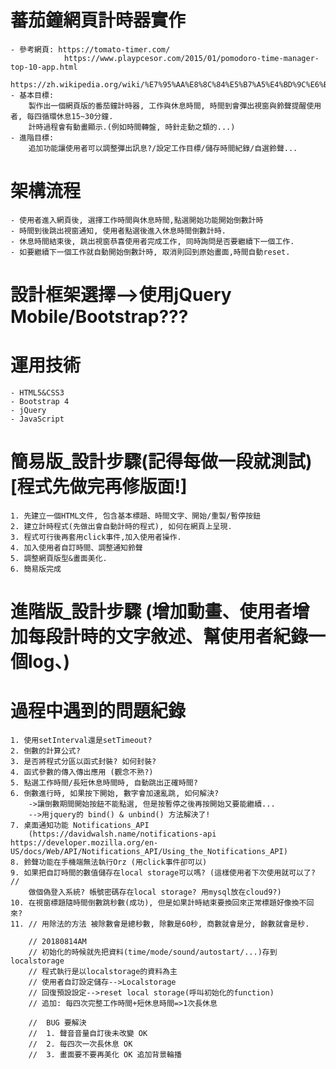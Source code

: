 # 蕃茄鐘網頁計時器實作
    - 參考網頁: https://tomato-timer.com/  
                https://www.playpcesor.com/2015/01/pomodoro-time-manager-top-10-app.html
                https://zh.wikipedia.org/wiki/%E7%95%AA%E8%8C%84%E5%B7%A5%E4%BD%9C%E6%B3%95
    - 基本目標: 
        製作出一個網頁版的番茄鐘計時器, 工作與休息時間, 時間到會彈出視窗與鈴聲提醒使用者, 每四循環休息15~30分鐘.
        計時過程會有動畫顯示.(例如時間轉盤, 時針走動之類的...)
    - 進階目標: 
        追加功能讓使用者可以調整彈出訊息?/設定工作目標/儲存時間紀錄/自選鈴聲...
        
# 架構流程
    - 使用者進入網頁後, 選擇工作時間與休息時間,點選開始功能開始倒數計時
    - 時間到後跳出視窗通知, 使用者點選後進入休息時間倒數計時.
    - 休息時間結束後, 跳出視窗恭喜使用者完成工作, 同時詢問是否要繼續下一個工作.
    - 如要繼續下一個工作就自動開始倒數計時, 取消則回到原始畫面,時間自動reset.
    


# 設計框架選擇-->使用jQuery Mobile/Bootstrap???
        
# 運用技術
    - HTML5&CSS3
    - Bootstrap 4
    - jQuery
    - JavaScript
    
# 簡易版_設計步驟(記得每做一段就測試) [程式先做完再修版面!]
    1. 先建立一個HTML文件, 包含基本標題、時間文字、開始/重製/暫停按鈕
    2. 建立計時程式(先做出會自動計時的程式), 如何在網頁上呈現.
    3. 程式可行後再套用click事件,加入使用者操作.
    4. 加入使用者自訂時間、調整通知鈴聲
    5. 調整網頁版型&畫面美化.
    6. 簡易版完成
    
# 進階版_設計步驟 (增加動畫、使用者增加每段計時的文字敘述、幫使用者紀錄一個log、)


# 過程中遇到的問題紀錄

    1. 使用setInterval還是setTimeout?
    2. 倒數的計算公式?
    3. 是否將程式分區以函式封裝? 如何封裝?
    4. 函式參數的傳入傳出應用 (觀念不熟?)
    5. 點選工作時間/長短休息時間時, 自動跳出正確時間?
    6. 倒數進行時, 如果按下開始, 數字會加速亂跳, 如何解決?
        ->讓倒數期間開始按鈕不能點選, 但是按暫停之後再按開始又要能繼續...
        -->用jquery的 bind() & unbind() 方法解決了!
    7. 桌面通知功能 Notifications_API
        (https://davidwalsh.name/notifications-api  https://developer.mozilla.org/en-US/docs/Web/API/Notifications_API/Using_the_Notifications_API)
    8. 鈴聲功能在手機端無法執行Orz (用click事件卻可以)
    9. 如果把自訂時間的數值儲存在local storage可以嗎? (這樣使用者下次使用就可以了? // 
        做個偽登入系統? 帳號密碼存在local storage? 用mysql放在cloud9?)
    10. 在視窗標題隨時間倒數跳秒數(成功), 但是如果計時結束要換回來正常標題好像換不回來?
    11. // 用除法的方法 被除數會是總秒數, 除數是60秒, 商數就會是分, 餘數就會是秒.
        
        // 20180814AM 
        // 初始化的時候就先把資料(time/mode/sound/autostart/...)存到localstorage
        // 程式執行是以localstorage的資料為主
        // 使用者自訂設定儲存-->Localstorage
        // 回復預設設定-->reset local storage(呼叫初始化的function)
        // 追加: 每四次完整工作時間+短休息時間=>1次長休息
        
        //  BUG 要解決
        //  1. 聲音音量自訂後未改變 OK
        //  2. 每四次一次長休息 OK
        //  3. 畫面要不要再美化 OK 追加背景輪播 